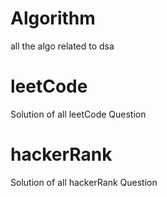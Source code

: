 # Algorithm 
all the algo related to dsa
# leetCode
Solution of all leetCode Question
# hackerRank
Solution of all hackerRank Question

